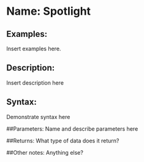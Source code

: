 # Name: Spotlight

## Examples:
Insert examples here.

## Description:
Insert description here

## Syntax:
Demonstrate syntax here

##Parameters: 
Name and describe parameters here

##Returns:
What type of data does it return?

##Other notes:
Anything else?

